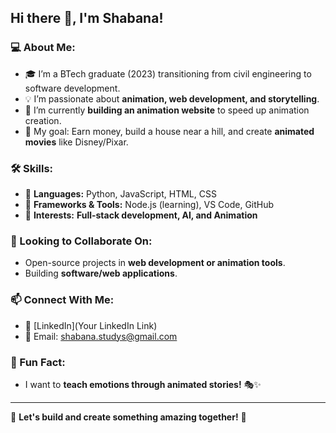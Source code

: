 ## Hi there 👋, I'm Shabana!

### 💻 About Me:
- 🎓 I’m a BTech graduate (2023) transitioning from civil engineering to software development.
- 💡 I’m passionate about **animation, web development, and storytelling**.
- 🚀 I’m currently **building an animation website** to speed up animation creation.  
- 🎯 My goal: Earn money, build a house near a hill, and create **animated movies** like Disney/Pixar.  

### 🛠 Skills:
- 🔹 **Languages:** Python, JavaScript, HTML, CSS  
- 🔹 **Frameworks & Tools:** Node.js (learning), VS Code, GitHub  
- 🔹 **Interests:** **Full-stack development, AI, and Animation**  

### 🤝 Looking to Collaborate On:
- Open-source projects in **web development or animation tools**.  
- Building **software/web applications**.  

### 📫 Connect With Me:
- 🔗 [LinkedIn](Your LinkedIn Link)  
- 💌 Email: shabana.studys@gmail.com 

### 🎨 Fun Fact:
- I want to **teach emotions through animated stories!** 🎭✨  

---
🚀 **Let's build and create something amazing together!** 🚀

